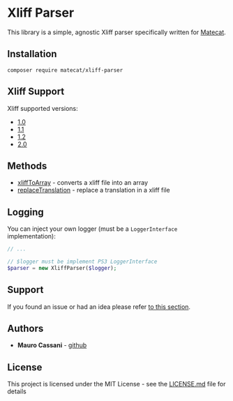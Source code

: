 # Xliff Parser

This library is a simple, agnostic Xliff parser specifically written for [Matecat](https://www.matecat.com).

## Installation

```shell
composer require matecat/xliff-parser
```

## Xliff Support

Xliff supported versions:

* [1.0](http://www.oasis-open.org/committees/xliff/documents/contribution-xliff-20010530.htm)
* [1.1](http://www.oasis-open.org/committees/xliff/documents/xliff-specification.htm)
* [1.2](http://docs.oasis-open.org/xliff/v1.2/os/xliff-core.html)
* [2.0](http://docs.oasis-open.org/xliff/xliff-core/v2.0/xliff-core-v2.0.html#data)

## Methods

* [xliffToArray](https://github.com/matecat/xliff-parser/blob/master/docs/xliffToArray.md) - converts a xliff file into an array
* [replaceTranslation](https://github.com/matecat/xliff-parser/blob/master/docs/replaceTranslation.md) - replace a translation in a xliff file 

## Logging

You can inject your own logger (must be a `LoggerInterface` implementation):

```php
// ...

// $logger must be implement PS3 LoggerInterface
$parser = new XliffParser($logger);

```

## Support

If you found an issue or had an idea please refer [to this section](https://github.com/mauretto78/xliff-parser/issues).

## Authors

* **Mauro Cassani** - [github](https://github.com/mauretto78)

## License

This project is licensed under the MIT License - see the [LICENSE.md](LICENSE.md) file for details
